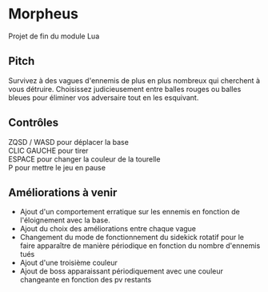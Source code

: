 
# Morpheus
Projet de fin du module Lua 




## Pitch

Survivez à des vagues d'ennemis de plus en plus nombreux qui cherchent à vous détruire. Choisissez judicieusement entre balles rouges ou balles bleues pour éliminer vos adversaire tout en les esquivant.


## Contrôles

ZQSD / WASD pour déplacer la base  
CLIC GAUCHE pour tirer  
ESPACE pour changer la couleur de la tourelle  
P pour mettre le jeu en pause  


## Améliorations à venir

- Ajout d'un comportement erratique sur les ennemis en fonction de l'éloignement avec la base.
- Ajout du choix des améliorations entre chaque vague
- Changement du mode de fonctionnement du sidekick rotatif pour le faire apparaître de manière périodique en fonction du nombre d'ennemis tués
- Ajout d'une troisième couleur  
- Ajout de boss apparaissant périodiquement avec une couleur changeante en fonction des pv restants  




